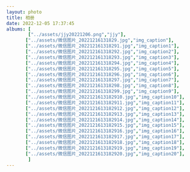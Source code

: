 ```yaml
---
layout: photo
title: 相册
date: 2022-12-05 17:37:45
albums: [
        ["../assets/jjy20221206.png","jjy"],
       ["../assets/微信图片_20221216131829.jpg","img_caption"],
       ["../assets/微信图片_202212161318291.jpg","img_caption1"],
       ["../assets/微信图片_202212161318292.jpg","img_caption2"],
       ["../assets/微信图片_202212161318293.jpg","img_caption3"],
       ["../assets/微信图片_202212161318294.jpg","img_caption4"],
       ["../assets/微信图片_202212161318295.jpg","img_caption5"],
       ["../assets/微信图片_202212161318296.jpg","img_caption6"],
       ["../assets/微信图片_202212161318297.jpg","img_caption7"],
       ["../assets/微信图片_202212161318298.jpg","img_caption8"],
       ["../assets/微信图片_202212161318299.jpg","img_caption9"],
       ["../assets/微信图片_2022121613182910.jpg","img_caption10"],
       ["../assets/微信图片_2022121613182911.jpg","img_caption11"],
       ["../assets/微信图片_2022121613182912.jpg","img_caption12"],
       ["../assets/微信图片_2022121613182913.jpg","img_caption13"],
       ["../assets/微信图片_2022121613182914.jpg","img_caption14"],
       ["../assets/微信图片_2022121613182915.jpg","img_caption15"],
       ["../assets/微信图片_2022121613182916.jpg","img_caption16"],
       ["../assets/微信图片_2022121613182917.jpg","img_caption17"],
       ["../assets/微信图片_2022121613182918.jpg","img_caption18"],
       ["../assets/微信图片_2022121613182919.jpg","img_caption19"],
       ["../assets/微信图片_2022121613182920.jpg","img_caption20"],
        ]
---
```




